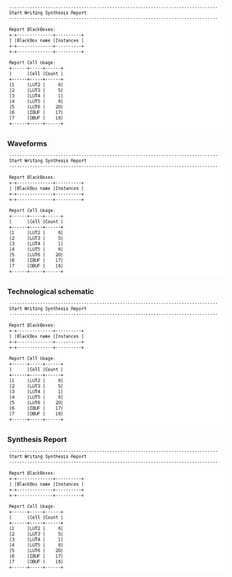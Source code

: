 ![schematic](image.png)

### Waveforms

![waveforms](image.png)

### Technological schematic

![technological-schematic](image.png)

### Synthesis Report

![report](image.png)

